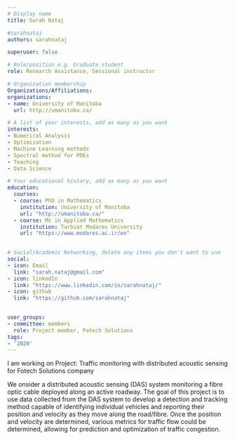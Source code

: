```yaml
---
# Display name
title: Sarah Nataj

#sarahnataj
authors: sarahnataj

superuser: false

# Role/position e.g. Graduate student
role: Research Assistance, Sessional instructor

# Organization membership
Organizations/Affiliations:
organizations:
- name: University of Manitoba
  url: http://umanitoba.ca/

# A list of your interests, add as many as you want
interests:
- Numerical Analysis
- Optimization
- Machine Learning methods
- Spectral method for PDEs
- Teaching
- Data Science

# Your educational history, add as many as you want
education:
  courses:
  - course: PhD in Mathematics
    institution: University of Manitoba
    url: "http://umanitoba.ca/"
  - course: Ms in Applied Mathematics
    institution: Tarbiat Modares University
    url: "https://www.modares.ac.ir/en"
  

# Social/Academic Networking, delete any items you don't want to use
social:
- icon: Email
  link: "sarah.nataj@gmail.com"
- icon: linkedIn
  link: "https://www.linkedin.com/in/sarahnataj/"
- icon: github
  link: "https://github.com/sarahnataj"
  

user_groups:
- committee: members
  role: Project member, Fotech Solutions
tags:
- '2020'
---
```

I am working on Project: Traffic monitoring with distributed acoustic sensing for Fotech Solutions company

We onsider a distributed acoustic sensing (DAS) system monitoring a fibre optic cable deployed along an active roadway. The goal of this project is to use data collected from the DAS system to develop a detection and tracking method capable of identifying individual vehicles and reporting their position and velocity as they move along the road/fibre.  Once the position and velocity are determined, various metrics for traffic flow could be determined, allowing for prediction and optimization of traffic congestion.

